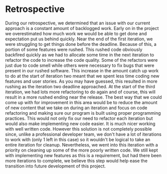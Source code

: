 
Retrospective
=====================
During our retrospective, we  determined that an issue with our current approach is a constant amount of backlogged work. Early on in the project we overestimated how much work we would be able to get done and expectation put us behind quickly. Near the end of the first iteration, we were struggling to get things done before the deadline. Because of this, a portion of some features were rushed. This rushed code obviously backfired quickly as we had to allocate some time in the next iteration to refactor the code to increase the code quality. Some of the refactors were just due to code smell while others were necessary to fix bugs that were present in our rushed software. This increase in the amount catch up work to do at the start of iteration two meant that we spent less time coding new features and user stories. As you may have guessed, this resulted in more rushing as the iteration two deadline approached. At the start of the third iteration, we had lots more refactoring to do again and of course, this will result in a more rushed ending near the release.
	The best way that we could come up with for improvement in this area would be to reduce the amount of new content that we take on during an iteration and focus on code refactoring and making sure our program is built using proper programming practices. This would not only fix our need to refactor each iteration but would also make implementing new code easier. It is much nicer working with well written code.
	However this solution is not completely possible since, unlike a professional developer team, we don't have a lot of iterations to work with (only 1 left in this case) so it wouldn't be logical to take an entire iteration for cleanup. Nevertheless, we went into this iteration with a priority on cleaning up some of the more poorly written code. We still kept with implementing new features as this is a requirement, but had there been more iterations to complete, we believe this step would help ease the transition into future development of this project.
